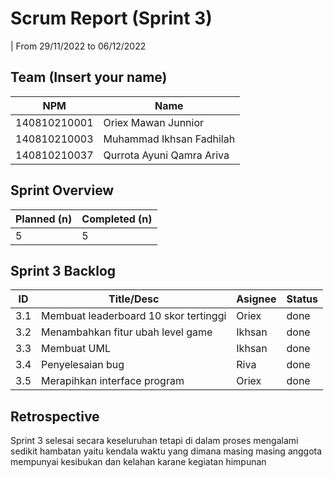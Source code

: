 # Scrum Report (Sprint 3)
| From 29/11/2022 to 06/12/2022

## Team (Insert your name)
| NPM           | Name                        |
| ------------- |---------------------------- |
| 140810210001  | Oriex Mawan Junnior         |
| 140810210003  | Muhammad Ikhsan Fadhilah    |
| 140810210037  | Qurrota Ayuni Qamra Ariva   |


## Sprint Overview
| Planned (n)   | Completed (n) |
| ------------- |-------------- |
| 5             | 5             |

## Sprint 3 Backlog
| ID  | Title/Desc                                                                                        | Asignee  | Status |
| --- | --------------------------------------------------------------------------------------------------| -------- | ------ |
| 3.1 | Membuat leaderboard 10 skor tertinggi                                                             | Oriex    | done   |
| 3.2 | Menambahkan fitur ubah level game                                                                 | Ikhsan   | done   |
| 3.3 | Membuat UML                                                                                       | Ikhsan   | done   |
| 3.4 | Penyelesaian bug                                                                                  | Riva     | done   |
| 3.5 | Merapihkan interface program                                                                      | Oriex    | done   |

## Retrospective 

Sprint 3 selesai secara keseluruhan tetapi di dalam proses mengalami sedikit hambatan yaitu kendala waktu yang dimana masing
masing anggota mempunyai kesibukan dan kelahan karane kegiatan himpunan
